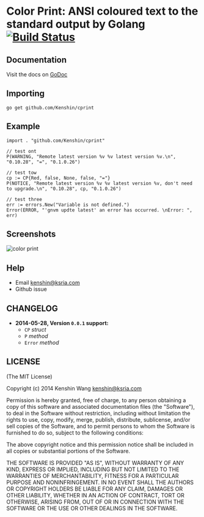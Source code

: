 Color Print: ANSI coloured text to the standard output by Golang [![Build Status](https://api.travis-ci.org/Kenshin/cprint.svg?branch=master)](https://travis-ci.org/Kenshin/cprint)
================================

Documentation
---
Visit the docs on [GoDoc](http://godoc.org/github.com/Kenshin/cprint)

Importing
---
`go get github.com/Kenshin/cprint`

Example
---
	import . "github.com/Kenshin/cprint"

	// test ont
	P(WARNING, "Remote latest version %v %v latest version %v.\n", "0.10.28", "=", "0.1.0.26")

	// test tow
	cp := CP{Red, false, None, false, "="}
	P(NOTICE, "Remote latest version %v %v latest version %v, don't need to upgrade.\n", "0.10.28", cp, "0.1.0.26")

	// test three
	err := errors.New("Variable is not defined.")
	Error(ERROR, "'gnvm updte latest' an error has occurred. \nError: ", err)

Screenshots
--
![color print](http://i.imgur.com/OjFVyKI.png)

Help
---
* Email <kenshin@ksria.com>
* Github issue

CHANGELOG
---
* **2014-05-28, Version `0.0.1` support:**
    * `CP` *struct*
    * `P` *method*
    * `Error` *method*

LICENSE
---
(The MIT License)

Copyright (c) 2014 Kenshin Wang <kenshin@ksria.com>

Permission is hereby granted, free of charge, to any person obtaining a copy of this software and associated documentation files (the "Software"), to deal in the Software without restriction, including without limitation the rights to use, copy, modify, merge, publish, distribute, sublicense, and/or sell copies of the Software, and to permit persons to whom the Software is furnished to do so, subject to the following conditions:

The above copyright notice and this permission notice shall be included in all copies or substantial portions of the Software.

THE SOFTWARE IS PROVIDED "AS IS", WITHOUT WARRANTY OF ANY KIND, EXPRESS OR IMPLIED, INCLUDING BUT NOT LIMITED TO THE WARRANTIES OF MERCHANTABILITY, FITNESS FOR A PARTICULAR PURPOSE AND NONINFRINGEMENT. IN NO EVENT SHALL THE AUTHORS OR COPYRIGHT HOLDERS BE LIABLE FOR ANY CLAIM, DAMAGES OR OTHER LIABILITY, WHETHER IN AN ACTION OF CONTRACT, TORT OR OTHERWISE, ARISING FROM, OUT OF OR IN CONNECTION WITH THE SOFTWARE OR THE USE OR OTHER DEALINGS IN THE SOFTWARE.
